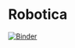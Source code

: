 # Robotica
[![Binder](https://mybinder.org/badge_logo.svg)](https://mybinder.org/v2/gh/MartaFerrerC/Robotica/master)

